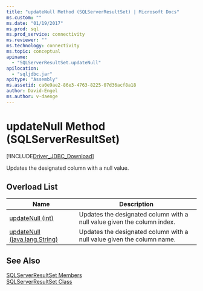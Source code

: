 ```yaml
---
title: "updateNull Method (SQLServerResultSet) | Microsoft Docs"
ms.custom: ""
ms.date: "01/19/2017"
ms.prod: sql
ms.prod_service: connectivity
ms.reviewer: ""
ms.technology: connectivity
ms.topic: conceptual
apiname: 
  - "SQLServerResultSet.updateNull"
apilocation: 
  - "sqljdbc.jar"
apitype: "Assembly"
ms.assetid: ca0e9ae2-86e3-4763-8225-07d36acf8a18
author: David-Engel
ms.author: v-daenge
---
```

# updateNull Method (SQLServerResultSet)
[!INCLUDE[Driver_JDBC_Download](../../../includes/driver_jdbc_download.md)]

  Updates the designated column with a null value.  
  
## Overload List  
  
|Name|Description|  
|----------|-----------------|  
|[updateNull (int)](../../../connect/jdbc/reference/updatenull-method-int.md)|Updates the designated column with a null value given the column index.|  
|[updateNull (java.lang.String)](../../../connect/jdbc/reference/updatenull-method-java-lang-string.md)|Updates the designated column with a null value given the column name.|  
  
## See Also  
 [SQLServerResultSet Members](../../../connect/jdbc/reference/sqlserverresultset-members.md)   
 [SQLServerResultSet Class](../../../connect/jdbc/reference/sqlserverresultset-class.md)  
  
  
